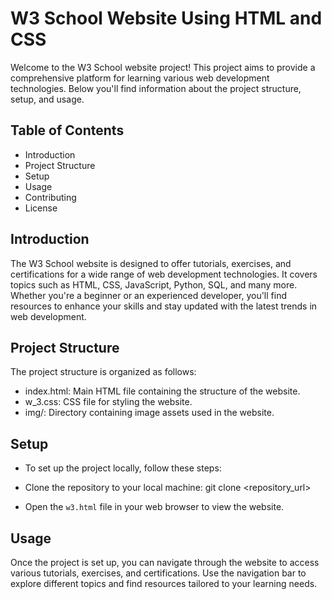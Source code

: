 # W3 School Website Using HTML and CSS
Welcome to the W3 School website project! This project aims to provide a comprehensive platform for learning various web development technologies. Below you'll find information about the project structure, setup, and usage.

## Table of Contents
- Introduction
- Project Structure
- Setup
- Usage
- Contributing
- License
## Introduction
The W3 School website is designed to offer tutorials, exercises, and certifications for a wide range of web development technologies. It covers topics such as HTML, CSS, JavaScript, Python, SQL, and many more. Whether you're a beginner or an experienced developer, you'll find resources to enhance your skills and stay updated with the latest trends in web development.

## Project Structure
The project structure is organized as follows:

- index.html: Main HTML file containing the structure of the website.
- w_3.css: CSS file for styling the website.
- img/: Directory containing image assets used in the website.
## Setup
- To set up the project locally, follow these steps:

- Clone the repository to your local machine:
git clone <repository_url>
- Open the `w3.html` file in your web browser to view the website.
## Usage
Once the project is set up, you can navigate through the website to access various tutorials, exercises, and certifications. Use the navigation bar to explore different topics and find resources tailored to your learning needs.

